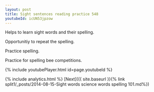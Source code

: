 ```yaml
---
layout: post
title: Sight sentences reading practice 548
youtubeId: icUN53jpzow
---
```

 
 
Helps to learn sight words and their spelling.

Opportunitiy to repeat the spelling. 

Practice spelling. 
 
Practice for spelling bee competitions. 
 
{% include youtubePlayer.html id=page.youtubeId %}
 
 
{% include analytics.html %} 
[Next]({{ site.baseurl }}{% link  split1/_posts/2014-08-15-Sight words science words spelling 101.md%})
 
